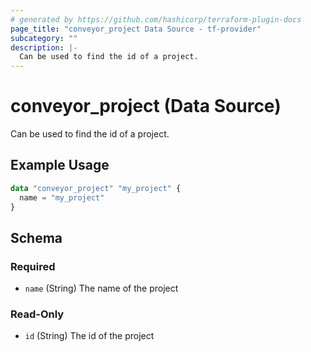 ```yaml
---
# generated by https://github.com/hashicorp/terraform-plugin-docs
page_title: "conveyor_project Data Source - tf-provider"
subcategory: ""
description: |-
  Can be used to find the id of a project.
---
```


# conveyor_project (Data Source)

Can be used to find the id of a project.

## Example Usage

```terraform
data "conveyor_project" "my_project" {
  name = "my_project"
}
```

<!-- schema generated by tfplugindocs -->
## Schema

### Required

- `name` (String) The name of the project

### Read-Only

- `id` (String) The id of the project


